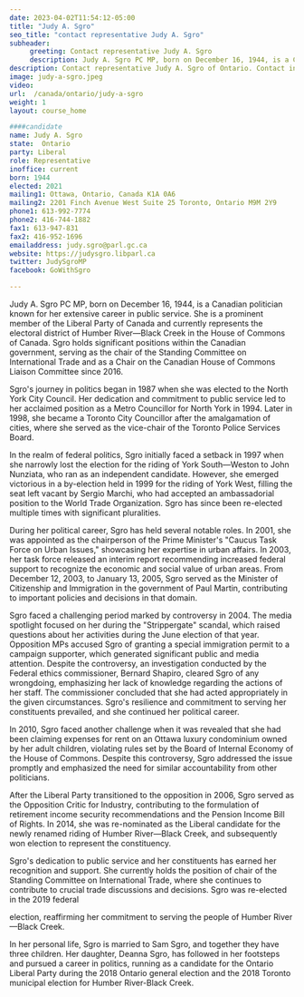 ```yaml
---
date: 2023-04-02T11:54:12-05:00
title: "Judy A. Sgro"
seo_title: "contact representative Judy A. Sgro"
subheader:
     greeting: Contact representative Judy A. Sgro
     description: Judy A. Sgro PC MP, born on December 16, 1944, is a Canadian politician known for her extensive career in public service.
description: Contact representative Judy A. Sgro of Ontario. Contact information for Judy A. Sgro includes email address, phone number, and mailing address.
image: judy-a-sgro.jpeg
video:
url:  /canada/ontario/judy-a-sgro
weight: 1
layout: course_home

####candidate
name: Judy A. Sgro
state:	Ontario
party: Liberal
role: Representative
inoffice: current
born: 1944
elected: 2021
mailing1: Ottawa, Ontario, Canada K1A 0A6
mailing2: 2201 Finch Avenue West Suite 25 Toronto, Ontario M9M 2Y9
phone1: 613-992-7774
phone2: 416-744-1882
fax1: 613-947-831
fax2: 416-952-1696
emailaddress: judy.sgro@parl.gc.ca
website: https://judysgro.libparl.ca
twitter: JudySgroMP
facebook: GoWithSgro

---
```


Judy A. Sgro PC MP, born on December 16, 1944, is a Canadian politician known for her extensive career in public service. She is a prominent member of the Liberal Party of Canada and currently represents the electoral district of Humber River—Black Creek in the House of Commons of Canada. Sgro holds significant positions within the Canadian government, serving as the chair of the Standing Committee on International Trade and as a Chair on the Canadian House of Commons Liaison Committee since 2016.

Sgro's journey in politics began in 1987 when she was elected to the North York City Council. Her dedication and commitment to public service led to her acclaimed position as a Metro Councillor for North York in 1994. Later in 1998, she became a Toronto City Councillor after the amalgamation of cities, where she served as the vice-chair of the Toronto Police Services Board.

In the realm of federal politics, Sgro initially faced a setback in 1997 when she narrowly lost the election for the riding of York South—Weston to John Nunziata, who ran as an independent candidate. However, she emerged victorious in a by-election held in 1999 for the riding of York West, filling the seat left vacant by Sergio Marchi, who had accepted an ambassadorial position to the World Trade Organization. Sgro has since been re-elected multiple times with significant pluralities.

During her political career, Sgro has held several notable roles. In 2001, she was appointed as the chairperson of the Prime Minister's "Caucus Task Force on Urban Issues," showcasing her expertise in urban affairs. In 2003, her task force released an interim report recommending increased federal support to recognize the economic and social value of urban areas. From December 12, 2003, to January 13, 2005, Sgro served as the Minister of Citizenship and Immigration in the government of Paul Martin, contributing to important policies and decisions in that domain.

Sgro faced a challenging period marked by controversy in 2004. The media spotlight focused on her during the "Strippergate" scandal, which raised questions about her activities during the June election of that year. Opposition MPs accused Sgro of granting a special immigration permit to a campaign supporter, which generated significant public and media attention. Despite the controversy, an investigation conducted by the Federal ethics commissioner, Bernard Shapiro, cleared Sgro of any wrongdoing, emphasizing her lack of knowledge regarding the actions of her staff. The commissioner concluded that she had acted appropriately in the given circumstances. Sgro's resilience and commitment to serving her constituents prevailed, and she continued her political career.

In 2010, Sgro faced another challenge when it was revealed that she had been claiming expenses for rent on an Ottawa luxury condominium owned by her adult children, violating rules set by the Board of Internal Economy of the House of Commons. Despite this controversy, Sgro addressed the issue promptly and emphasized the need for similar accountability from other politicians.

After the Liberal Party transitioned to the opposition in 2006, Sgro served as the Opposition Critic for Industry, contributing to the formulation of retirement income security recommendations and the Pension Income Bill of Rights. In 2014, she was re-nominated as the Liberal candidate for the newly renamed riding of Humber River—Black Creek, and subsequently won election to represent the constituency.

Sgro's dedication to public service and her constituents has earned her recognition and support. She currently holds the position of chair of the Standing Committee on International Trade, where she continues to contribute to crucial trade discussions and decisions. Sgro was re-elected in the 2019 federal

 election, reaffirming her commitment to serving the people of Humber River—Black Creek.

In her personal life, Sgro is married to Sam Sgro, and together they have three children. Her daughter, Deanna Sgro, has followed in her footsteps and pursued a career in politics, running as a candidate for the Ontario Liberal Party during the 2018 Ontario general election and the 2018 Toronto municipal election for Humber River-Black Creek.
